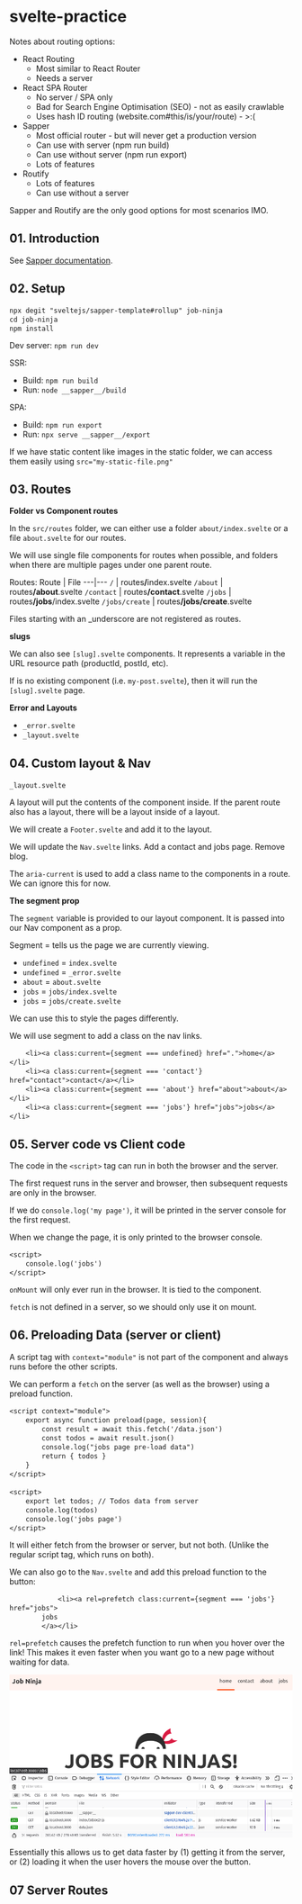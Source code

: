 # svelte-practice

Notes about routing options:
* React Routing
  * Most similar to React Router
  * Needs a server
* React SPA Router
  * No server / SPA only
  * Bad for Search Engine Optimisation (SEO) - not as easily crawlable
  * Uses hash ID routing (website.com#this/is/your/route) - >:(
* Sapper
  * Most official router - but will never get a production version
  * Can use with server (npm run build)
  * Can use without server (npm run export)
  * Lots of features
* Routify
  * Lots of features
  * Can use without a server

Sapper and Routify are the only good options for most scenarios IMO.

## 01. Introduction

See [Sapper documentation](https://sapper.svelte.dev/docs/).

## 02. Setup

```
npx degit "sveltejs/sapper-template#rollup" job-ninja
cd job-ninja
npm install
```

Dev server: `npm run dev`

SSR:
* Build: `npm run build`
* Run: `node __sapper__/build`

SPA:
* Build: `npm run export`
* Run: `npx serve __sapper__/export `

If we have static content like images in the static folder, we can access them
easily using `src="my-static-file.png"`

## 03. Routes


**Folder vs Component routes**

In the `src/routes` folder, we can either use a folder
`about/index.svelte` or a file `about.svelte` for our routes.

We will use single file components for routes when possible, and folders
when there are multiple pages under one parent route.

Routes:
Route | File
---|---
`/` | routes<b>/</b>index.svelte
`/about` | routes<b>/about</b>.svelte
`/contact` | routes<b>/contact</b>.svelte
`/jobs` | routes<b>/jobs</b>/index.svelte
`/jobs/create` | routes<b>/jobs/create</b>.svelte

Files starting with an _underscore are not registered as routes.

**slugs**

We can also see `[slug].svelte` components. It represents a variable in the
URL resource path (productId, postId, etc).

If is no existing component (i.e. `my-post.svelte`), then it will run the
`[slug].svelte` page.

**Error and Layouts**

* `_error.svelte`
* `_layout.svelte`

## 04. Custom layout & Nav

`_layout.svelte`

A layout will put the contents of the component inside. If the parent route
also has a layout, there will be a layout inside of a layout.

We will create a `Footer.svelte` and add it to the layout.

We will update the `Nav.svelte` links. Add a contact and jobs page. Remove blog.

The `aria-current` is used to add a class name to the components in a route.
We can ignore this for now.

**The segment prop**

The `segment` variable is provided to our layout component. It is passed into
our Nav component as a prop.

Segment = tells us the page we are currently viewing.

* `undefined` = `index.svelte`
* `undefined` = `_error.svelte`
* `about` = `about.svelte`
* `jobs` = `jobs/index.svelte`
* `jobs` = `jobs/create.svelte`

We can use this to style the pages differently.

We will use segment to add a class on the nav links.

```svelte
    <li><a class:current={segment === undefined} href=".">home</a></li>
    <li><a class:current={segment === 'contact'} href="contact">contact</a></li>
    <li><a class:current={segment === 'about'} href="about">about</a></li>
    <li><a class:current={segment === 'jobs'} href="jobs">jobs</a></li>
```

## 05. Server code vs Client code

The code in the `<script>` tag can run in both the browser and the server.

The first request runs in the server and browser, then subsequent requests are
only in the browser.

If we do `console.log('my page')`, it will be printed in the server console
for the first request.

When we change the page, it is only printed to the browser console.

```svelte
<script>
	console.log('jobs')
</script>
```

`onMount` will only ever run in the browser. It is tied to the component.

`fetch` is not defined in a server, so we should only use it on mount.

## 06. Preloading Data (server or client)

A script tag with `context="module"` is not part of the component and always
runs before the other scripts.

We can perform a `fetch` on the server (as well as the browser) using a preload
function.

```svelte
<script context="module">
	export async function preload(page, session){
		const result = await this.fetch('/data.json')
		const todos = await result.json()
		console.log("jobs page pre-load data")
		return { todos }
	}
</script>

<script>
	export let todos; // Todos data from server
	console.log(todos)
	console.log('jobs page')
</script>
```

It will either fetch from the browser or server, but not both. (Unlike the
regular script tag, which runs on both).

We can also go to the `Nav.svelte` and add this preload function to the button:

```svelte
			<li><a rel=prefetch class:current={segment === 'jobs'} href="jobs">
        jobs
        </a></li>
```

`rel=prefetch` causes the prefetch function to run when you hover over the
link! This makes it even faster when you want go to a new page without waiting
for data.

![](docs/2020-12-12-16-10-51.png)

Essentially this allows us to get data faster by (1) getting it from the
server, or (2) loading it when the user hovers the mouse over the button.

## 07 Server Routes
